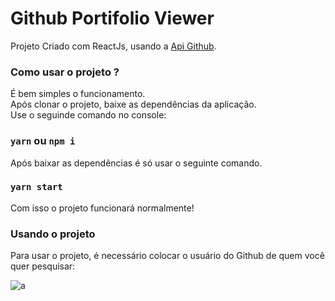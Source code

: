 # Github Portifolio Viewer

Projeto Criado com ReactJs, usando a [Api Github](https://developer.github.com/v3/).<br />


### Como usar o projeto ?

É bem simples o funcionamento.<br />
Após clonar o projeto, baixe as dependências da aplicação.<br/>
Use o seguinde comando no console:
### `yarn` ou `npm i `

Após baixar as dependências é só usar o seguinte comando.<br />

### `yarn start`

Com isso o projeto funcionará normalmente!

### Usando o projeto

Para usar o projeto, é necessário colocar o usuário do Github de quem você quer pesquisar:

![a](https://user-images.githubusercontent.com/49910898/73710905-034bab80-46e4-11ea-9c14-3b4e3bd81174.gif)
